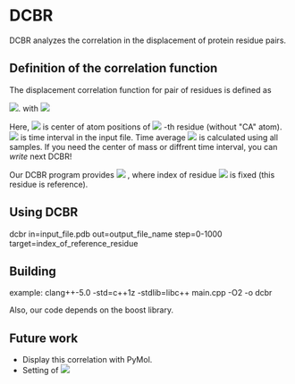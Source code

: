 # DCBR
DCBR analyzes the correlation in the displacement of protein residue pairs.

## Definition of the correlation function

The displacement correlation function for pair of residues is defined as

<img src="https://latex.codecogs.com/gif.latex?C(i,j):=\langle\vec{u}_i(t)\cdot\vec{u}_j(t)\rangle_t" />. with <img src="https://latex.codecogs.com/gif.latex?\vec{u}_i(t):=\vec{p}_i(t+\Delta)-\vec{p}_i(t)." />

Here, <img src="https://latex.codecogs.com/gif.latex?\vec{p}_i" /> is center of atom positions of 
<img src="https://latex.codecogs.com/gif.latex?i" />
-th residue (without "CA" atom).
<img src="https://latex.codecogs.com/gif.latex?\Delta" /> is time interval in the input file.
Time average <img src="https://latex.codecogs.com/gif.latex?C(i,j):=\langle\cdots\rangle_t" /> 
is calculated using all samples.
If you need the center of mass or diffrent time interval, you can *write* next DCBR!


Our DCBR program provides 
<img src="https://latex.codecogs.com/gif.latex?\{C(i,j)\}" />
, where index of residue <img src="https://latex.codecogs.com/gif.latex?i" /> is fixed (this residue is reference).

## Using DCBR
dcbr in=input_file.pdb out=output_file_name step=0-1000 target=index_of_reference_residue

## Building
example: clang++-5.0 -std=c++1z -stdlib=libc++ main.cpp -O2 -o dcbr

Also, our code depends on the boost library.

## Future work
- Display this correlation with PyMol.
- Setting of <img src="https://latex.codecogs.com/gif.latex?\Delta" /> 
